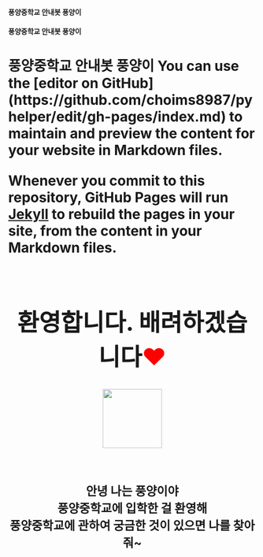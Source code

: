 #### 풍양중학교 안내봇 풍양이
#### 풍양중학교 안내봇 풍양이
<h1> 풍양중학교 안내봇 풍양이 
You can use the [editor on GitHub](https://github.com/choims8987/pyhelper/edit/gh-pages/index.md) to maintain and preview the content for your website in Markdown files.

Whenever you commit to this repository, GitHub Pages will run [Jekyll](https://jekyllrb.com/) to rebuild the pages in your site, from the content in your Markdown files.

<br>
<br>
<center><font size=7>환영합니다. 배려하겠습니다<font color="red">♥</font></font></center>
<br>
<center><img src="https://user-images.githubusercontent.com/80456991/118447827-3163cc00-b72c-11eb-81dc-14e0351dd393.png" width=120></center>
<br>
<br>



<center><font size=5>안녕 나는 풍양이야 </font></center>
<center><font size=5> 풍양중학교에 입학한 걸 환영해</font></center>
  <center><font size=5> 풍양중학교에 관하여 궁금한 것이 있으면 나를 찾아줘~</font></center>


